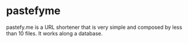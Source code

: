 # pastefyme
pastefy.me is a URL shortener that is very simple and composed by less than 10 files. It works along a database.
